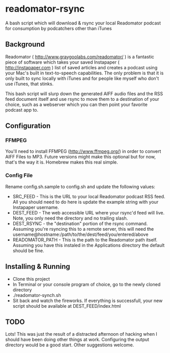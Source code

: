 readomator-rsync
================

A bash script which will download &amp; rsync your local Readomator podcast for consumption by podcatchers other than iTunes

## Background
Readomator ( http://www.graygoolabs.com/readomator/ ) is a fantastic piece of software which takes your saved Instapaper ( http://instapaper.com ) list of saved articles and creates a podcast using your Mac's built in text-to-speech capabilities.  The only problem is that it is only built to sync locally with iTunes and for people like myself who don't use iTunes, that stinks.

This bash script will slurp down the generated AIFF audio files and the RSS feed document itself and use rsync to move them to a destination of your choice, such as a webserver which you can then point your favorite podcast app to.

## Configuration

### FFMPEG
You'll need to install FFMPEG (http://www.ffmpeg.org/) in order to convert AIFF Files to MP3. Future versions might make this optional but for now, that's the way it is.  Homebrew makes this real simple.

### Config File
Rename config.sh.sample to config.sh and update the following values:

* SRC_FEED - This is the URL to your local Readomator podcast RSS feed.  All you should need to do here is update the example string with your Instapaper username.
* DEST_FEED - The web accessible URL where your rsync'd feed will live.  Note, you only need the directory and no trailing slash.
* DEST_RSYNC - the "destination" portion of the rsync command.  Assuming you're rsyncing this to a remote server, this will need the username@hostname:/path/to/the/dest/feed/you/entered/above
* READOMATOR_PATH - This is the path to the Readomator path itself. Assuming you have this instaled in the Applications directory the default should be fine.

## Installing & Running

* Clone this project
* In Terminal or your console program of choice, go to the newly cloned directory
* ./readomator-synch.sh
* Sit back and watch the fireworks.  If everything is successfull, your new script should be available at DEST_FEED/index.html

## TODO

Lots! This was just the result of a distracted afternoon of hacking when I should have been doing other things at work.  Configuring the output directory would be a good start.  Other suggestions welcome.

